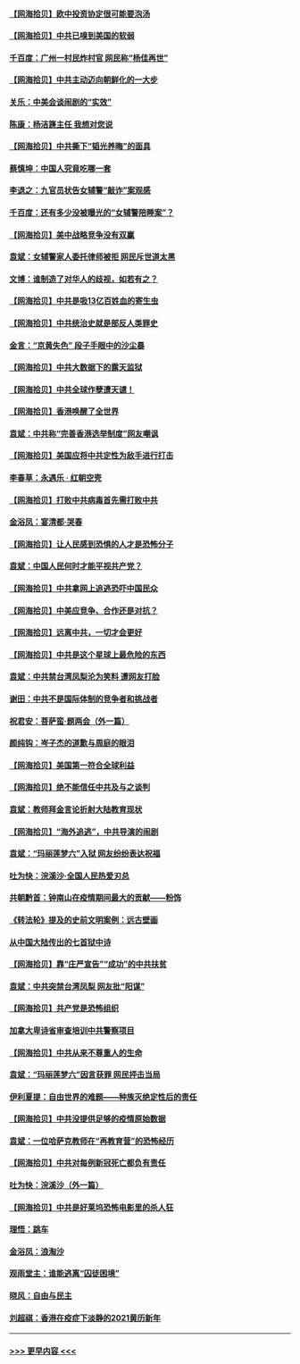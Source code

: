 #### [【网海拾贝】欧中投资协定很可能要泡汤](../pages/nsc993/n12835122.md?t=03261851) 
#### [【网海拾贝】中共已嗅到美国的软弱](../pages/nsc993/n12832411.md?t=03261851) 
#### [千百度：广州一村民炸村官 网民称“杨佳再世”](../pages/nsc993/n12832380.md?t=03261851) 
#### [【网海拾贝】中共主动迈向朝鲜化的一大步](../pages/nsc993/n12829887.md?t=03261851) 
#### [关乐：中美会谈闹剧的“实效”](../pages/nsc993/n12826698.md?t=03261851) 
#### [陈康：杨洁篪主任  我想对您说](../pages/nsc993/n12826609.md?t=03261851) 
#### [【网海拾贝】中共撕下“韬光养晦”的面具](../pages/nsc993/n12826459.md?t=03261851) 
#### [蔡慎坤：中国人究竟吃哪一套](../pages/nsc993/n12826010.md?t=03261851) 
#### [李退之：九官员状告女辅警“敲诈”案观感](../pages/nsc993/n12823984.md?t=03261851) 
#### [千百度：还有多少没被曝光的“女辅警陪睡案”？](../pages/nsc993/n12822136.md?t=03261851) 
#### [【网海拾贝】美中战略竞争没有双赢](../pages/nsc993/n12822105.md?t=03261851) 
#### [袁斌：女辅警家人委托律师被拒 网民斥世道太黑](../pages/nsc993/n12822004.md?t=03261851) 
#### [文博：谁制造了对华人的歧视，如若有之？](../pages/nsc993/n12821635.md?t=03261851) 
#### [【网海拾贝】中共是吸13亿百姓血的寄生虫](../pages/nsc993/n12819191.md?t=03261851) 
#### [【网海拾贝】中共统治史就是部反人类罪史](../pages/nsc993/n12816738.md?t=03261851) 
#### [金言：“京黄失色” 段子手眼中的沙尘暴](../pages/nsc993/n12815700.md?t=03261851) 
#### [【网海拾贝】中共大数据下的露天监狱](../pages/nsc993/n12811075.md?t=03261851) 
#### [【网海拾贝】中共全球作孽遭天谴！](../pages/nsc993/n12810258.md?t=03261851) 
#### [【网海拾贝】香港唤醒了全世界](../pages/nsc993/n12809100.md?t=03261851) 
#### [袁斌：中共称“完善香港选举制度”网友嘲讽](../pages/nsc993/n12808994.md?t=03261851) 
#### [【网海拾贝】美国应将中共定性为敌手进行打击](../pages/nsc993/n12806870.md?t=03261851) 
#### [李春草：永遇乐 · 红朝空壳](../pages/nsc993/n12805365.md?t=03261851) 
#### [【网海拾贝】打败中共病毒首先需打败中共](../pages/nsc993/n12803930.md?t=03261851) 
#### [金浴凤：宴清都‧哭春](../pages/nsc993/n12801601.md?t=03261851) 
#### [【网海拾贝】让人民感到恐惧的人才是恐怖分子](../pages/nsc993/n12799347.md?t=03261851) 
#### [袁斌：中国人民何时才能平视共产党？](../pages/nsc993/n12799306.md?t=03261851) 
#### [【网海拾贝】中共拿网上追逃恐吓中国民众](../pages/nsc993/n12796905.md?t=03261851) 
#### [【网海拾贝】中美应竞争、合作还是对抗？](../pages/nsc993/n12794675.md?t=03261851) 
#### [【网海拾贝】远离中共，一切才会更好](../pages/nsc993/n12793572.md?t=03261851) 
#### [【网海拾贝】中共是这个星球上最危险的东西](../pages/nsc993/n12791400.md?t=03261851) 
#### [袁斌：中共禁台湾凤梨沦为笑料 遭网友打脸](../pages/nsc993/n12791335.md?t=03261851) 
#### [谢田：中共不是国际体制的竞争者和挑战者](../pages/nsc993/n12791212.md?t=03261851) 
#### [祝君安：菩萨蛮·题两会（外一篇）](../pages/nsc993/n12786801.md?t=03261851) 
#### [颜纯钩：岑子杰的道歉与周庭的眼泪](../pages/nsc993/n12786775.md?t=03261851) 
#### [【网海拾贝】美国第一符合全球利益](../pages/nsc993/n12786666.md?t=03261851) 
#### [【网海拾贝】绝不能信任中共及与之谈判](../pages/nsc993/n12784266.md?t=03261851) 
#### [袁斌：教师拜金言论折射大陆教育现状](../pages/nsc993/n12783868.md?t=03261851) 
#### [【网海拾贝】“海外追逃”，中共导演的闹剧](../pages/nsc993/n12781638.md?t=03261851) 
#### [袁斌：“玛丽莲梦六”入狱 网友纷纷表达祝福](../pages/nsc993/n12781432.md?t=03261851) 
#### [吐为快：浣溪沙·全国人民热爱刃总](../pages/nsc993/n12781393.md?t=03261851) 
#### [共朝黔首：钟南山在疫情期间最大的贡献——粉饰](../pages/nsc993/n12781374.md?t=03261851) 
#### [《转法轮》提及的史前文明案例：远古壁画](../pages/nsc993/n12780659.md?t=03261851) 
#### [从中国大陆传出的七首狱中诗](../pages/nsc993/n12780738.md?t=03261851) 
#### [【网海拾贝】靠“庄严宣告”“成功”的中共扶贫](../pages/nsc993/n12779879.md?t=03261851) 
#### [袁斌：中共突禁台湾凤梨 网友批“阳谋”](../pages/nsc993/n12779826.md?t=03261851) 
#### [【网海拾贝】共产党是恐怖组织](../pages/nsc993/n12778871.md?t=03261851) 
#### [加拿大卑诗省审查培训中共警察项目](../pages/nsc993/n12777592.md?t=03261851) 
#### [【网海拾贝】中共从来不尊重人的生命](../pages/nsc993/n12774114.md?t=03261851) 
#### [袁斌：“玛丽莲梦六”因言获罪 网民抨击当局](../pages/nsc993/n12774001.md?t=03261851) 
#### [伊利夏提：自由世界的难题——种族灭绝定性后的责任](../pages/nsc993/n12773278.md?t=03261851) 
#### [【网海拾贝】中共没提供足够的疫情原始数据](../pages/nsc993/n12771766.md?t=03261851) 
#### [袁斌：一位哈萨克教师在“再教育营”的恐怖经历](../pages/nsc993/n12771710.md?t=03261851) 
#### [【网海拾贝】中共对每例新冠死亡都负有责任](../pages/nsc993/n12769325.md?t=03261851) 
#### [吐为快：浣溪沙（外一篇）](../pages/nsc993/n12768381.md?t=03261851) 
#### [【网海拾贝】中共是好莱坞恐怖电影里的杀人狂](../pages/nsc993/n12767295.md?t=03261851) 
#### [理悟：跳车](../pages/nsc993/n12767271.md?t=03261851) 
#### [金浴凤：浪淘沙](../pages/nsc993/n12766044.md?t=03261851) 
#### [观雨堂主：谁能逃离“囚徒困境”](../pages/nsc993/n12766004.md?t=03261851) 
#### [晓风：自由与民主](../pages/nsc993/n12765244.md?t=03261851) 
#### [刘超祺：香港在疫症下淡静的2021黄历新年](../pages/nsc993/n12765193.md?t=03261851) 

----
#### [ >>> 更早内容 <<< ](../indexes/nsc993-earlier.md)
